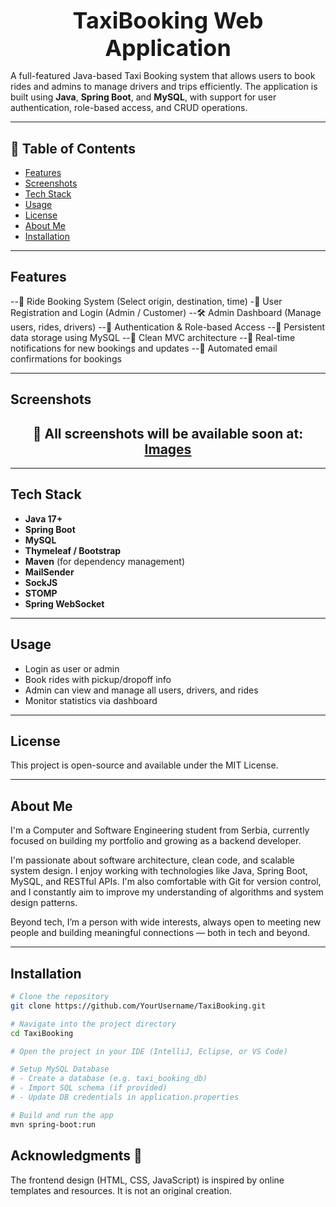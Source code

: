 # <h1 style="font-size: 36px; text-align: center; margin: 0;">TaxiBooking Web Application</h1>

A full-featured Java-based Taxi Booking system that allows users to book rides and admins to manage drivers and trips efficiently. The application is built using **Java**, **Spring Boot**, and **MySQL**, with support for user authentication, role-based access, and CRUD operations.

---

## 📑 Table of Contents

- [Features](#features)  
- [Screenshots](#screenshots)  
- [Tech Stack](#tech-stack)  
- [Usage](#usage)  
- [License](#license)  
- [About Me](#about-me)  
- [Installation](#installation)  

---

## Features

--🚖 Ride Booking System (Select origin, destination, time)
-👥 User Registration and Login (Admin / Customer)
--🛠️ Admin Dashboard (Manage users, rides, drivers)
--🔐 Authentication & Role-based Access
--💾 Persistent data storage using MySQL
--📁 Clean MVC architecture
--🔔 Real-time notifications for new bookings and updates
--📧 Automated email confirmations for bookings

---

## Screenshots
<h2 align="center">📸 All screenshots will be available soon at: <a href="https://github.com/YourUsername/TaxiBooking/tree/main/images">Images</a></h2>

---

## Tech Stack

- **Java 17+**
- **Spring Boot**
- **MySQL**
- **Thymeleaf / Bootstrap**
- **Maven** (for dependency management)
- **MailSender**
- **SockJS**
- **STOMP**
- **Spring WebSocket** 
---

## Usage

- Login as user or admin
- Book rides with pickup/dropoff info
- Admin can view and manage all users, drivers, and rides
- Monitor statistics via dashboard

---

## License

This project is open-source and available under the MIT License.

---

## About Me

I'm a Computer and Software Engineering student from Serbia, currently focused on building my portfolio and growing as a backend developer.

I'm passionate about software architecture, clean code, and scalable system design. I enjoy working with technologies like Java, Spring Boot, MySQL, and RESTful APIs. I'm also comfortable with Git for version control, and I constantly aim to improve my understanding of algorithms and system design patterns.

Beyond tech, I’m a person with wide interests, always open to meeting new people and building meaningful connections — both in tech and beyond.

---

## Installation

```bash
# Clone the repository
git clone https://github.com/YourUsername/TaxiBooking.git

# Navigate into the project directory
cd TaxiBooking

# Open the project in your IDE (IntelliJ, Eclipse, or VS Code)

# Setup MySQL Database
# - Create a database (e.g. taxi_booking_db)
# - Import SQL schema (if provided)
# - Update DB credentials in application.properties

# Build and run the app
mvn spring-boot:run
```

## Acknowledgments 🙏
The frontend design (HTML, CSS, JavaScript) is inspired by online templates and resources. It is not an original creation.
